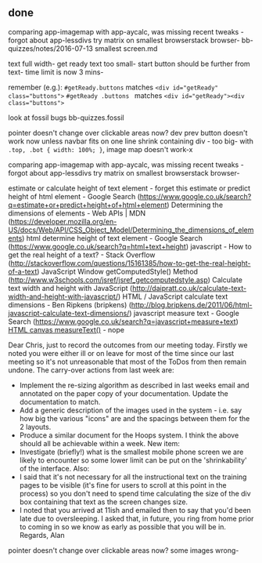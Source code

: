 

## done

comparing app-imagemap with app-aycalc, was missing recent tweaks - forgot about app-lessdivs
try matrix on smallest browserstack browser- bb-quizzes/notes/2016-07-13 smallest screen.md

text full width-
get ready text too small-
start button should be further from text-
time limit is now 3 mins-

remember (e.g.):
`#getReady.buttons` matches `<div id="getReady" class="buttons">`
`#getReady .buttons ` matches `<div id="getReady"><div class="buttons">` 

look at fossil bugs bb-quizzes.fossil

pointer doesn't change over clickable areas now?
dev prev button doesn't work now unless navbar fits on one line
shrink containing div - too big-
with `.top, .bot { width: 100%; }`, image map doesn't work-x

comparing app-imagemap with app-aycalc, was missing recent tweaks - forgot about app-lessdivs
try matrix on smallest browserstack browser-

estimate or calculate height of text element - forget this
estimate or predict height of html element - Google Search (https://www.google.co.uk/search?q=estimate+or+predict+height+of+html+element)
Determining the dimensions of elements - Web APIs | MDN (https://developer.mozilla.org/en-US/docs/Web/API/CSS_Object_Model/Determining_the_dimensions_of_elements)
html determine height of text element - Google Search (https://www.google.co.uk/search?q=html+text+height)
javascript - How to get the real height of a text? - Stack Overflow (http://stackoverflow.com/questions/15161385/how-to-get-the-real-height-of-a-text)
JavaScript Window getComputedStyle() Method (http://www.w3schools.com/jsref/jsref_getcomputedstyle.asp)
Calculate text width and height with JavaScript (http://daipratt.co.uk/calculate-text-width-and-height-with-javascript/)
HTML / JavaScript calculate text dimensions - Ben Ripkens (bripkens) (http://blog.bripkens.de/2011/06/html-javascript-calculate-text-dimensions/)
javascript measure text - Google Search (https://www.google.co.uk/search?q=javascript+measure+text)
[HTML canvas measureText()](http://www.w3schools.com/tags/canvas_measuretext.asp) - nope


Dear Chris, just to record the outcomes from our meeting today. Firstly we noted you were either ill or on leave for most of the time since our last meeting so it's not unreasonable that most of the ToDos from then remain undone. The carry-over actions from last week are:
* Implement the re-sizing algorithm as described in last weeks email and annotated on the paper copy of your documentation.  Update the documentation to match.
* Add a generic description of the images used in the system - i.e. say how big the various "icons" are and the spacings between them for the 2 layouts.
* Produce a similar document for the Hoops system.
I think the above should all be achievable within a week.
New item:
* Investigate (briefly!) what is the smallest mobile phone screen we are likely to encounter so some lower limit can be put on the 'shrinkability' of the interface.
Also:
* I said that it's not necessary for all the instructional text on the training pages to be visible (it's fine for users to scroll at this point in the process) so you don't need to spend time calculating the size of the div box containing that text as the screen changes size.
* I noted that you arrived at 11ish and emailed then to say that you'd been late due to oversleeping.  I asked that, in future, you ring from home prior to coming in so we know as early as possible that you will be in.
Regards, Alan

pointer doesn't change over clickable areas now? some images wrong-